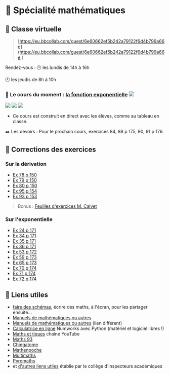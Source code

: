 #   :triangular_ruler: Spécialité mathématiques
  
  
##  :busts_in_silhouette: Classe virtuelle
  
> [https://eu.bbcollab.com/guest/6e60662ef5b242a79122f6d4b799a66e](https://eu.bbcollab.com/guest/6e60662ef5b242a79122f6d4b799a66e )
  
Rendez-vous
:  :clock2: les lundis de 14h à 16h
  
   :clock8: les jeudis de 8h à 10h
  
###  :memo: **Le cours du moment** : [la fonction exponentielle](6-Exponentielle/cours.html ) <img src="https://latex.codecogs.com/svg.latex?x&#x5C;mapsto%20&#x5C;mathrm%20e^x"/>
  
<img src="https://latex.codecogs.com/svg.latex?x&#x5C;mapsto%20&#x5C;mathrm%20e^x"/>
<img src="https://latex.codecogs.com/gif.latex?x&#x5C;mapsto%20&#x5C;mathrm%20e^x"/>
<img src="https://latex.codecogs.com/png.latex?x&#x5C;mapsto%20&#x5C;mathrm%20e^x"/>
  
* Ce cours est construit en direct avec les élèves, comme au tableau en classe.
  
:black_nib: Les devoirs
: Pour le prochain cours, exercices 84, 88 p 175, 90, 91 p 176.
  
  
##  :tophat: Corrections des exercices
  
  
###  Sur la dérivation
  
  
* [Ex 78 p 150](5-Appli-Diff/p150_ex78/corrigé_78p150.html )
* [Ex 79 p 150](5-Appli-Diff/p150_ex79/corrigé_79p150.html )
* [Ex 80 p 150](5-Appli-Diff/p150_ex80/corrigé_80p150.html )
* [Ex 95 p 154](5-Appli-Diff/p154_ex95/corrigé_95p154.html )
* [Ex 93 p 153](5-Appli-Diff/p153_ex93/ex93.html )
  
  
> Bonus : [Feuilles d'exercices M. Calvet](https://github.com/FranckCHAMBON/ClasseVirtuelle/tree/master/Maths/Docs_Calvet )
  
###  Sur l'exponentielle
  
  
* [Ex 24 p 171](6-Exponentielle/ex24.html )
* [Ex 34 p 171](6-Exponentielle/ex34.html )
* [Ex 35 p 171](6-Exponentielle/ex35.html )
* [Ex 36 p 171](6-Exponentielle/ex36.html )
* [Ex 53 p 172](6-Exponentielle/ex53.html )
* [Ex 59 p 173](6-Exponentielle/ex59.html )
* [Ex 65 p 173](6-Exponentielle/ex65.html )
* [Ex 70 p 174](6-Exponentielle/ex70.html )
* [Ex 71 p 174](6-Exponentielle/ex71.html )
* [Ex 72 p 174](6-Exponentielle/ex72.html )
  
  
##  :link: Liens utiles
  
* [faire des schémas](https://www.scratchwork.io/ ), écrire des maths, à l'écran, pour les partager ensuite...
* [Manuels de mathématiques ou autres](https://outilstice.com/2020/03/tous-les-manuels-scolaires-disponibles-gratuitement-en-ligne-pendant-la-fermeture-des-ecoles/#gs.1n5wuw )
* [Manuels de mathématiques ou autres](https://monespace-educ.fr/feuilleter?%20%20utm_source=mesmanuels&utm_medium%20%20=redirect&utm_campaign=mesmanuels ) (lien différent)
* [Calculatrice en ligne](https://www.numworks.com/fr/simulateur/ ) Numworks avec Python (matériel et logiciel libres !)
* [Maths et tiques](https://www.youtube.com/user/YMONKA/playlists?view=1&flow=grid ) chaîne YouTube
* [Maths 93](https://www.math93.com/lycee.html )
* [Chingatome](https://chingatome.fr/ )
* [Mathenpoche](https://mathenpoche.sesamath.net/?page=premiere )
* [Multimaths](http://www.multimaths.net/?page=default )
* [Pyromaths](https://enligne.pyromaths.org/ )
* et [d'autres liens utiles](http://www.pedagogie.ac-aix-marseille.fr/jcms/c_10768528/fr/continuite-pedagogique ) établie par le collège d'inspecteurs académiques
  
  